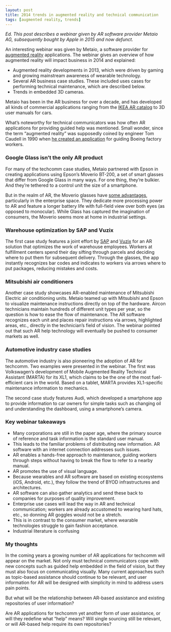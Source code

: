 ```yaml
---
layout: post
title: 2014 trends in augmented reality and technical communication
tags: [augmented reality, trends]
---
```


_Ed. This post describes a webinar given by AR software provider Metaio AG, subsequently bought by Apple in 2015 and now defunct._

An interesting webinar was given by Metaio, a software provider for [augmented reality](https://en.wikipedia.org/wiki/Augmented_reality) applications. The webinar gives an overview of how augmented reality will impact business in 2014 and explained:

- Augmented reality developments in 2013, which were driven by gaming and growing mainstream awareness of wearable technology.
- Several AR business case studies. These included uses cases for performing technical maintenance, which are described below.
- Trends in embedded 3D cameras.

Metaio has been in the AR business for over a decade, and has developed all kinds of commercial applications ranging from the [IKEA AR catalog](http://mashable.com/2013/08/06/ikea-augmented-reality/) to 3D user manuals for cars.

What’s noteworthy for technical communicators was how often AR applications for providing guided help was mentioned. Small wonder, since the term “augmented reality” was supposedly coined by engineer Tom Caudell in 1990 when [he created an application](https://www.wired.com/2009/08/augmented-reality/) for guiding Boeing factory workers.

### Google Glass isn’t the only AR product

For many of the techcomm case studies, Metaio partnered with Epson in creating applications using Epson’s Moverio BT-200, a set of smart glasses that differ from Google Glass in many ways. For one thing, they’re bulkier. And they’re tethered to a control unit the size of a smartphone.

But in the realm of AR, the Moverio glasses have [some advantages](https://techcrunch.com/2014/05/06/epson-and-metaio-get-us-back-on-track-for-wearable-augmented-reality/), particularly in the enterprise space. They dedicate more processing power to AR and feature a longer battery life with full-field view over both eyes (as opposed to monocular). While Glass has captured the imagination of consumers, the Moverio seems more at home in industrial settings.

### Warehouse optimization by SAP and Vuzix

The first case study features a joint effort by [SAP](http://www.sap.com/index.html) and [Vuzix](https://www.vuzix.com/) for an AR solution that optimizes the work of warehouse employees. Workers at fulfillment centers spend their day sifting through parcels and deciding where to put them for subsequent delivery. Through the glasses, the app instantly recognizes bar codes and indicates to workers via arrows where to put packages, reducing mistakes and costs.

### Mitsubishi air conditioners

Another case study showcases AR-enabled maintenance of Mitsubishi Electric air conditioning units. Metaio teamed up with Mitsubishi and Epson to visualize maintenance instructions directly on top of the hardware. Aircon technicians maintain hundreds of different unit types per year, so the question is how to ease the flow of maintenance. The AR software recognizes each unit and places repair instructions via arrows, highlighted areas, etc., directly in the technician’s field of vision. The webinar pointed out that such AR help technology will eventually be pushed to consumer markets as well.

### Automotive industry case studies

The automotive industry is also pioneering the adoption of AR for techcomm. Two examples were presented in the webinar. The first was Volkswagen’s development of Mobile Augmented Reality Technical Assistant (MARTA) for its XL1, which claims to be the one of the most fuel-efficient cars in the world. Based on a tablet, MARTA provides XL1-specific maintenance information to mechanics.

The second case study features Audi, which developed a smartphone app to provide information to car owners for simple tasks such as changing oil and understanding the dashboard, using a smartphone’s camera.

### Key webinar takeaways

- Many corporations are still in the paper age, where the primary source of reference and task information is the standard user manual.
- This leads to the familiar problems of distributing new information. AR software with an internet connection addresses such issues.
- AR enables a hands-free approach to maintenance, guiding workers through steps without having to break the flow to refer to a nearby manual.
- AR promotes the use of visual language.
- Because wearables and AR software are based on existing ecosystems (iOS, Android, etc.), they follow the trend of BYOD infrastructures and architectures.
- AR software can also gather analytics and send these back to companies for purposes of quality improvement.
- Enterprise use cases will lead the way in AR and technical communication; workers are already accustomed to wearing hard hats, etc., so donning AR goggles would not be a stretch.
- This is in contrast to the consumer market, where wearable technologies struggle to gain fashion acceptance.
- Industrial literature is confusing

### My thoughts

In the coming years a growing number of AR applications for techcomm will appear on the market. Not only must technical communicators cope with new concepts such as guided help embedded in the field of vision, but they must also focus on communicating visually. Many current approaches such as topic-based assistance should continue to be relevant, and user information for AR will be designed with simplicity in mind to address users pain points.

But what will be the relationship between AR-based assistance and existing repositories of user information?

Are AR applications for techcomm yet another form of user assistance, or will they redefine what “help” means? Will single sourcing still be relevant, or will AR-based help require its own repositories?
